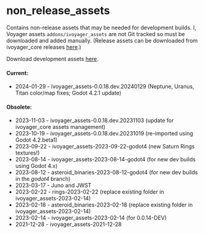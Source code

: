 # non_release_assets
Contains non-release assets that may be needed for development builds. I, Voyager assets `addons/ivoyager_assets` are not Git tracked so must be downloaded and added manually. (Release assets can be downloaded from ivoyager_core releases [here](https://github.com/ivoyager/ivoyager_core/releases).)

Download development assets [here](https://github.com/ivoyager/non_release_assets/releases).

#### Current:
* 2024-01-29 - ivoyager_assets-0.0.18.dev.20240129 (Neptune, Uranus, Titan color/map fixes; Godot 4.2.1 update)

#### Obsolete:
* 2023-11-03 - ivoyager_assets-0.0.18.dev.20231103 (update for ivoyager_core assets management)
* 2023-10-19 - ivoyager_assets-0.0.18.dev.20231019 (re-imported using Godot 4.2.beta1)
* 2023-09-22 - ivoyager_assets-2023-09-22-godot4 (new Saturn Rings textures!)
* 2023-08-14 - ivoyager_assets-2023-08-14-godot4 (for new dev builds using Godot 4.x)
* 2023-08-12 - asteroid_binaries-2023-08-12-godot4 (for new dev builds in the _godot4_ branch)
* 2023-03-17 - Juno and JWST
* 2023-02-22 - rings-2023-02-22 (replace existing folder in ivoyager_assets-2023-02-14)
* 2023-02-18 - asteroid_binaries-2023-02-18 (replace existing folder in ivoyager_assets-2023-02-14)
* 2023-02-14 - ivoyager_assets-2023-02-14 (for 0.0.14-DEV)
* 2021-12-28 - ivoyager_assets-2021-12-28

